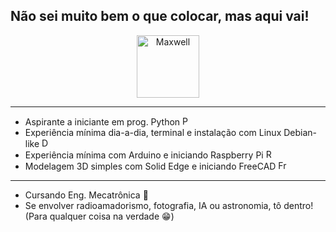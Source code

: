 ## Não sei muito bem o que colocar, mas aqui vai!


<div align="center">
<img src="https://media.tenor.com/El89itaAWsIAAAAi/maxwell.gif" alt="Maxwell" width="100">
</div>

___
+ Aspirante a iniciante em prog. Python <img src="https://cdn.simpleicons.org/python/3776AB" alt="Python" width="15">
+ Experiência mínima dia-a-dia, terminal e instalação com Linux Debian-like <img src="https://cdn.simpleicons.org/debian/A81D33" alt="Debian" width="15">
+ Experiência mínima com Arduino e iniciando Raspberry Pi <img src="https://cdn.simpleicons.org/raspberrypi/A22846" alt="Raspberry Pi" width="15">
+ Modelagem 3D simples com Solid Edge e iniciando FreeCAD <img src="https://cdn.simpleicons.org/freecad/729FCF" alt="FreeCAD" width="15">
___
+ Cursando Eng. Mecatrônica 🤖
+ Se envolver radioamadorismo, fotografia, IA ou astronomia, tô dentro! (Para qualquer coisa na verdade 😁)
